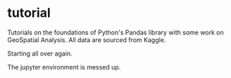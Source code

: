 # tutorial
Tutorials on the foundations of Python's Pandas library with some work on GeoSpatial Analysis.
All data are sourced from Kaggle.

Starting all over again.

The jupyter environment is messed up. 
